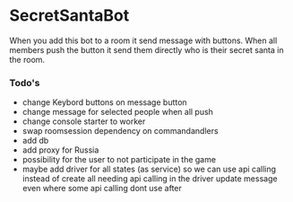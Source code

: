 # SecretSantaBot

When you add this bot to a room it send message with buttons. When all members push the button it send them directly who is their secret santa in the room.


### Todo's

- change Keybord buttons on message button
- change message for selected people when all push
- change console starter to worker
- swap roomsession dependency on commandandlers
- add db  
- add proxy for Russia
- possibility for the user to not participate in the game
- maybe add driver for all states (as service) so we can use api calling instead of create all needing api calling in the driver update message even where some api calling dont use after
